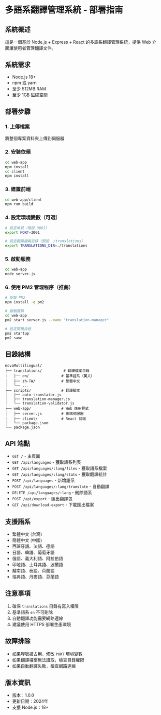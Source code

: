 # 多語系翻譯管理系統 - 部署指南

## 系統概述
這是一個基於 Node.js + Express + React 的多語系翻譯管理系統，提供 Web 介面讓使用者管理翻譯文件。

## 系統需求
- Node.js 18+ 
- npm 或 yarn
- 至少 512MB RAM
- 至少 1GB 磁碟空間

## 部署步驟

### 1. 上傳檔案
將整個專案資料夾上傳到伺服器

### 2. 安裝依賴
```bash
cd web-app
npm install
cd client
npm install
```

### 3. 建置前端
```bash
cd web-app/client
npm run build
```

### 4. 設定環境變數（可選）
```bash
# 設定埠號（預設 3001）
export PORT=3001

# 設定翻譯檔案目錄（預設 ./translations）
export TRANSLATIONS_DIR=./translations
```

### 5. 啟動服務
```bash
cd web-app
node server.js
```

### 6. 使用 PM2 管理程序（推薦）
```bash
# 安裝 PM2
npm install -g pm2

# 啟動服務
cd web-app
pm2 start server.js --name "translation-manager"

# 設定開機自啟
pm2 startup
pm2 save
```

## 目錄結構
```
novaMultilingual/
├── translations/          # 翻譯檔案目錄
│   ├── en/               # 基準語系（英文）
│   ├── zh-TW/            # 繁體中文
│   └── ...
├── scripts/              # 翻譯腳本
│   ├── auto-translator.js
│   ├── translation-manager.js
│   └── translation-validator.js
├── web-app/              # Web 應用程式
│   ├── server.js         # 後端伺服器
│   ├── client/           # React 前端
│   └── package.json
└── package.json
```

## API 端點
- `GET /` - 主頁面
- `GET /api/languages` - 獲取語系列表
- `GET /api/languages/:lang/files` - 獲取語系檔案
- `GET /api/languages/:lang/stats` - 獲取翻譯統計
- `POST /api/languages` - 新增語系
- `POST /api/languages/:lang/translate` - 自動翻譯
- `DELETE /api/languages/:lang` - 刪除語系
- `POST /api/export` - 匯出翻譯包
- `GET /api/download-export` - 下載匯出檔案

## 支援語系
- 繁體中文 (台灣)
- 簡體中文 (中國)
- 西班牙語、法語、德語
- 日語、韓語、葡萄牙語
- 俄語、義大利語、阿拉伯語
- 印地語、土耳其語、波蘭語
- 越南語、泰語、荷蘭語
- 瑞典語、丹麥語、芬蘭語

## 注意事項
1. 確保 `translations` 目錄有寫入權限
2. 基準語系 `en` 不可刪除
3. 自動翻譯功能需要網路連線
4. 建議使用 HTTPS 部署生產環境

## 故障排除
- 如果埠號被占用，修改 `PORT` 環境變數
- 如果翻譯檔案無法讀取，檢查目錄權限
- 如果自動翻譯失敗，檢查網路連線

## 版本資訊
- 版本：1.0.0
- 更新日期：2024年
- 支援 Node.js：18+ 